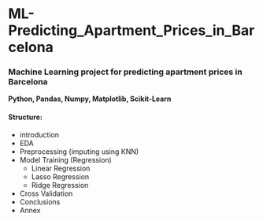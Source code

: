 # ML-Predicting_Apartment_Prices_in_Barcelona

### Machine Learning project for predicting apartment prices in Barcelona
**Python, Pandas, Numpy, Matplotlib, Scikit-Learn**
#### Structure:
- introduction
- EDA
- Preprocessing (imputing using KNN)
- Model Training (Regression)
  - Linear Regression
  - Lasso Regression
  - Ridge Regression
- Cross Validation
- Conclusions
- Annex
